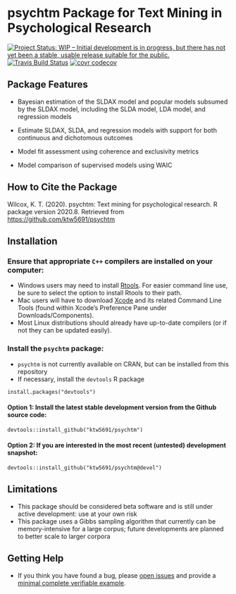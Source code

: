 
<!-- README.md is generated from README.Rmd. Please edit that file -->

psychtm Package for Text Mining in Psychological Research
=========================================================

[![Project Status: WIP – Initial development is in progress, but there
has not yet been a stable, usable release suitable for the
public.](https://www.repostatus.org/badges/latest/wip.svg)](https://www.repostatus.org/#wip)
[![Travis Build
Status](https://travis-ci.com/ktw5691/psychtm.svg?branch=master)](https://travis-ci.com/ktw5691/psychtm)
[![covr
codecov](https://codecov.io/gh/ktw5691/psychtm/branch/master/graph/badge.svg)](https://codecov.io/gh/ktw5691/psychtm)

Package Features
----------------

-   Bayesian estimation of the SLDAX model and popular models subsumed
    by the SLDAX model, including the SLDA model, LDA model, and
    regression models

-   Estimate SLDAX, SLDA, and regression models with support for both
    continuous and dichotomous outcomes

-   Model fit assessment using coherence and exclusivity metrics

-   Model comparison of supervised models using WAIC

How to Cite the Package
-----------------------

Wilcox, K. T. (2020). psychtm: Text mining for psychological research. R
package version 2020.8. Retrieved from
<https://github.com/ktw5691/psychtm>

Installation
------------

### Ensure that appropriate `C++` compilers are installed on your computer:

-   Windows users may need to install
    [Rtools](https://CRAN.R-project.org/bin/windows/Rtools/). For easier
    command line use, be sure to select the option to install Rtools to
    their path.
-   Mac users will have to download
    [Xcode](https://itunes.apple.com/ca/app/xcode/id497799835?mt=12) and
    its related Command Line Tools (found within Xcode’s Preference Pane
    under Downloads/Components).
-   Most Linux distributions should already have up-to-date compilers
    (or if not they can be updated easily).

### Install the `psychtm` package:

-   `psychtm` is not currently available on CRAN, but can be installed
    from this repository
-   If necessary, install the `devtools` R package

<!-- -->

    install.packages("devtools")

#### Option 1: Install the latest stable development version from the Github source code:

    devtools::install_github("ktw5691/psychtm")

#### Option 2: If you are interested in the most recent (untested) development snapshot:

    devtools::install_github("ktw5691/psychtm@devel")

Limitations
-----------

-   This package should be considered beta software and is still under
    active development: use at your own risk
-   This package uses a Gibbs sampling algorithm that currently can be
    memory-intensive for a large corpus; future developments are planned
    to better scale to larger corpora

Getting Help
------------

-   If you think you have found a bug, please [open
    issues](https://github.com/ktw5691/psychtm/issues) and provide a
    [minimal complete verifiable
    example](https://stackoverflow.com/help/mcve).
